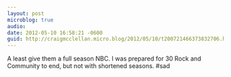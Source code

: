 ```yaml
---
layout: post
microblog: true
audio: 
date: 2012-05-10 16:58:21 -0600
guid: http://craigmcclellan.micro.blog/2012/05/10/t200721466373832706.html
---
```

A least give them a full season NBC. I was prepared for 30 Rock and Community to end, but not with shortened seasons. #sad
